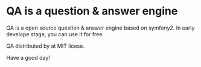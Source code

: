 QA is a question & answer engine
=================================

QA is a open source question & answer engine based on symfony2. 
In early develope stage, you can use it for free.

QA distributed by at MIT licese.

Have a good day!
